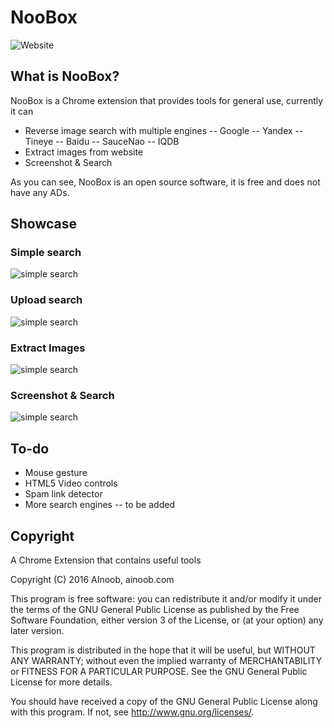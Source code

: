 # NooBox
![Website](https://ainoob.com/project/noobox)

## What is NooBox?
NooBox is a Chrome extension that provides tools for general use, currently it can
- Reverse image search with multiple engines
-- Google
-- Yandex
-- Tineye
-- Baidu
-- SauceNao
-- IQDB
- Extract images from website
- Screenshot & Search

As you can see, NooBox is an open source software, it is free and does not have any ADs.

## Showcase

### Simple search
![simple search](https://ainoob.com/crx/noobox/search.gif)

### Upload search
![simple search](https://ainoob.com/crx/noobox/upload.gif)

### Extract Images
![simple search](https://ainoob.com/crx/noobox/extract.gif)

### Screenshot & Search
![simple search](https://ainoob.com/crx/noobox/screenshot.gif)

## To-do
- Mouse gesture
- HTML5 Video controls
- Spam link detector
- More search engines
-- to be added

## Copyright

A Chrome Extension that contains useful tools

Copyright (C) 2016  AInoob, ainoob.com

This program is free software: you can redistribute it and/or modify
it under the terms of the GNU General Public License as published by
the Free Software Foundation, either version 3 of the License, or
(at your option) any later version.

This program is distributed in the hope that it will be useful,
but WITHOUT ANY WARRANTY; without even the implied warranty of
MERCHANTABILITY or FITNESS FOR A PARTICULAR PURPOSE.  See the
GNU General Public License for more details.

You should have received a copy of the GNU General Public License
along with this program.  If not, see <http://www.gnu.org/licenses/>.
